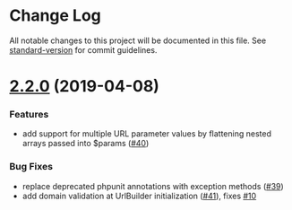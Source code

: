 # Change Log

All notable changes to this project will be documented in this file. See [standard-version](https://github.com/conventional-changelog/standard-version) for commit guidelines.

<a name="2.2.0"></a>
# [2.2.0](https://github.com/imgix/imgix-php/compare/2.1.1...2.2.0) (2019-04-08)


### Features

*  add support for multiple URL parameter values by flattening nested arrays passed into $params ([#40](https://github.com/imgix/imgix-php/pull/40))


### Bug Fixes

*  replace deprecated phpunit annotations with exception methods ([#39](https://github.com/imgix/imgix-php/pull/39))
*  add domain validation at UrlBuilder initialization ([#41](https://github.com/imgix/imgix-php/pull/41)), fixes [#10](https://github.com/imgix/imgix-php/issues/10)